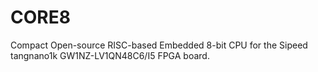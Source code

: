 # CORE8
Compact Open-source RISC-based Embedded 8-bit CPU for the Sipeed tangnano1k
GW1NZ-LV1QN48C6/I5 FPGA board.
